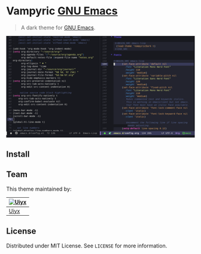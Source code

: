 # Vampyric [GNU Emacs](https://www.gnu.org/software/emacs/)

> A dark theme for [GNU Emacs](https://www.gnu.org/software/emacs/).

![Screenshot](./screenshot.png)

## Install



## Team

This theme maintained by:

[![Uiyx](https://github.com/Uiyx.png?size=100)](https://github.com/Uiyx) |
--- |
[Uiyx](https://github.com/Uiyx) |

## License

Distributed under MIT License. See `LICENSE` for more information.
